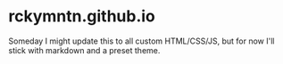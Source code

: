 # rckymntn.github.io

Someday I might update this to all custom HTML/CSS/JS, but for now I'll stick with markdown and a preset theme. 
